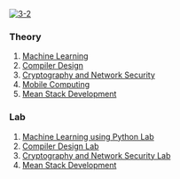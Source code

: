 <!--
  Author: omteja04
  Created on: 29-11-2024 11:24:31
  Description: README
-->

[![3-2](https://github-readme-stats.vercel.app/api/pin/?username=omteja04&repo=3-2-Semester)](https://github.com/omteja04/3-2-Semester)

### Theory

1. [Machine Learning](https://github.com/omteja04/3-2-Semester/tree/master/ML)
2. [Compiler Design](https://github.com/omteja04/3-2-Semester/tree/master/CD)
3. [Cryptography and Network Security](https://github.com/omteja04/3-2-Semester/tree/master/CNS)
4. [Mobile Computing](https://github.com/omteja04/3-2-Semester/tree/master/MC)
5. [Mean Stack Development](https://github.com/omteja04/3-2-Semester/tree/master/MSD)

### Lab

1. [Machine Learning using Python Lab](https://github.com/omteja04/3-2-Semester/tree/master/MLP-Lab)
2. [Compiler Design Lab](https://github.com/omteja04/3-2-Semester/tree/master/CD-Lab)
3. [Cryptography and Network Security Lab](https://github.com/omteja04/3-2-Semester/tree/master/CNS-Lab)
4. [Mean Stack Development](https://github.com/omteja04/3-2-Semester/tree/master/MST-Lab)
